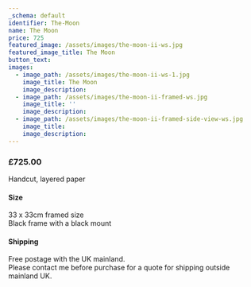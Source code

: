 ```yaml
---
_schema: default
identifier: The-Moon
name: The Moon
price: 725
featured_image: /assets/images/the-moon-ii-ws.jpg
featured_image_title: The Moon
button_text:
images:
  - image_path: /assets/images/the-moon-ii-ws-1.jpg
    image_title: The Moon
    image_description:
  - image_path: /assets/images/the-moon-ii-framed-ws.jpg
    image_title: ''
    image_description:
  - image_path: /assets/images/the-moon-ii-framed-side-view-ws.jpg
    image_title:
    image_description:
---
```

### **£725.00**

Handcut, layered paper

#### Size

33 x 33cm framed size<br>Black frame with a black mount

#### Shipping

Free postage with the UK mainland.<br>Please contact me before purchase for a quote for shipping outside mainland UK.<br>